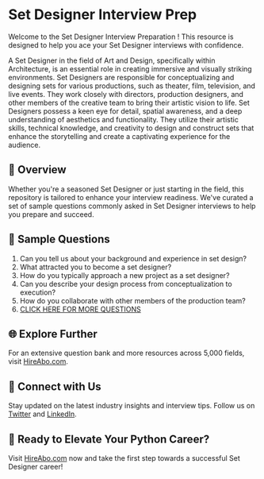 # Set Designer Interview Prep

Welcome to the Set Designer Interview Preparation ! This resource is designed to help you ace your Set Designer interviews with confidence.

A Set Designer in the field of Art and Design, specifically within Architecture, is an essential role in creating immersive and visually striking environments. Set Designers are responsible for conceptualizing and designing sets for various productions, such as theater, film, television, and live events. They work closely with directors, production designers, and other members of the creative team to bring their artistic vision to life. Set Designers possess a keen eye for detail, spatial awareness, and a deep understanding of aesthetics and functionality. They utilize their artistic skills, technical knowledge, and creativity to design and construct sets that enhance the storytelling and create a captivating experience for the audience.

## 🚀 Overview

Whether you're a seasoned Set Designer or just starting in the field, this repository is tailored to enhance your interview readiness. We've curated a set of sample questions commonly asked in Set Designer interviews to help you prepare and succeed.

## 📝 Sample Questions

1. Can you tell us about your background and experience in set design?
2. What attracted you to become a set designer?
3. How do you typically approach a new project as a set designer?
4. Can you describe your design process from conceptualization to execution?
5. How do you collaborate with other members of the production team?
6. [CLICK HERE FOR MORE QUESTIONS](https://hireabo.com/job/6_3_22/Set%20Designer)

## 🌐 Explore Further

For an extensive question bank and more resources across 5,000 fields, visit [HireAbo.com](https://www.hireabo.com).

## 📱 Connect with Us

Stay updated on the latest industry insights and interview tips. Follow us on [Twitter](https://twitter.com/hireabo) and [LinkedIn](https://www.linkedin.com/in/hire-abo-3609972a8/).

## 🚀 Ready to Elevate Your Python Career?

Visit [HireAbo.com](https://www.hireabo.com) now and take the first step towards a successful Set Designer career!